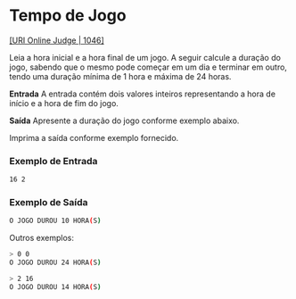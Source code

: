# Tempo de Jogo
[[URI Online Judge | 1046]](https://www.urionlinejudge.com.br/judge/pt/problems/view/1046)

Leia a hora inicial e a hora final de um jogo. A seguir calcule a duração do jogo, sabendo que o mesmo pode começar em um dia e terminar em outro, tendo uma duração mínima de 1 hora e máxima de 24 horas.

**Entrada** A entrada contém dois valores inteiros representando a hora de início e a hora de fim do jogo.

**Saída** Apresente a duração do jogo conforme exemplo abaixo.

Imprima a saída conforme exemplo fornecido.

### Exemplo de Entrada

```bash
16 2
```

### Exemplo de Saída

```bash
O JOGO DUROU 10 HORA(S)
```

Outros exemplos:

```bash
> 0 0
O JOGO DUROU 24 HORA(S)

> 2 16
O JOGO DUROU 14 HORA(S)
```
